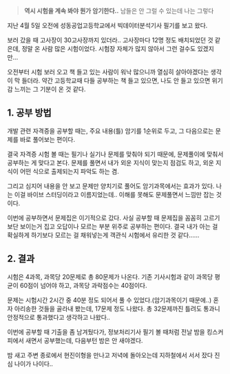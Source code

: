 <blockquote>
<p><strong>역시 시험을 계속 봐야 뭔가 암기한다..</strong>
남들은 안 그럴 수 있는데 나는 그렇다</p>
</blockquote>
<p>지난 4월 5일 오전에 성동공업고등학교에서 빅데이터분석기사 필기를 보고 왔다. </p>
<p>보러 갔을 때 고사장이 30고사장까지 있더라.. 고사장마다 12명 정도 배치되었던 것 같은데, 정말 온 사람 많은 시험이었다. 시험장 자체가 많지 않아서 그런 걸수도 있겠지만...</p>
<p>오전부터 시험 보러 오고 책 들고 있는 사람이 워낙 많으니까 열심히 살아야겠다는 생각이 막 들더라. 약간 고등학교때 다들 공부하는 책 들고 있으면, 나도 안 들고 있으면 위기감 느끼는 그 기분이 온 것 같다.</p>
<h2 id="1-공부-방법">1. 공부 방법</h2>
<p>개발 관련 자격증을 공부할 때는, 주요 내용(틀) 암기를 1순위로 두고, 그 다음으로는 문제를 바로 풀어보는 편이다.</p>
<p>결국 자격증 시험 볼 때는 필기나 실기나 문제를 맞춰야 되기 때문에, 문제풀이에 맞춰서 공부하는 게 맞다고 본다. 문제를 풀면서 내가 외운 지식이 맞는지 점검도 하고, 외운 지식이 어떤 식으로 출제되는지 파악도 하는 겸.</p>
<p>그리고 심지어 내용을 안 보고 문제만 양치기로 풀어도 암기과목에서는 효과가 있다. 나는 이걸 바이브 스터딩이라고 이름지었는데.. 이해를 못해도 문제풀면서 느낌만 잡는 것이다.</p>
<p>이번에 공부하면서 문제집은 이기적으로 갔다.
사실 공부할 때 문제집을 꼼꼼히 고르기보단 보이는거 집고 오답이나 모르는 부분 위주로 공부하는 편이다. 결국 내가 아는 걸 확실하게 하기보다 모르는 걸 채워넣는게 객관식 시험에서 유리한 것 같다......
<img alt="" src="https://velog.velcdn.com/images/yookkilhwan/post/b5a55bc5-377d-4b27-bad1-c58e99cd8fdf/image.png" /></p>
<h2 id="2-결과">2. 결과</h2>
<p>시험은 4과목, 과목당 20문제로 총 80문제가 나온다.
기존 기사시험과 같이 과목당 평균이 60점이 넘어야 하고, 과목당 과락점수는 40점이다.</p>
<p>문제는 시험시간 2시간 중 40분 정도 되어서 풀 수 있었다.(암기과목이기 때문에..)
혼자 아리송한 것들을 골라내 봤는데, 17문제 정도 나왔다. 총 32문제까진 틀려도 통과니 안정적으로 통과했다고 생각하고 나왔다..</p>
<p>이번에 공부할 때 기출을 좀 남겨뒀다가, 정보처리기사 필기 볼 때처럼 전날 밤을 킹스커피에서 새면서 공부했는데, 다음부턴 밤은 안 새야겠다.</p>
<p>밤 새고 주변 종로에서 현진이형을 만나고 저녁에 돌아오는데 지하철에서 서서 잤다 진심
나이가 나이다..</p>